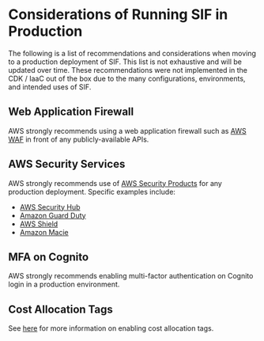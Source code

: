 # Considerations of Running SIF in Production

The following is a list of recommendations and considerations when moving to a production deployment of SIF. This list is not exhaustive and will be updated over time. These recommendations were not implemented in the CDK / IaaC out of the box due to the many configurations, environments, and intended uses of SIF.

## Web Application Firewall

AWS strongly recommends using a web application firewall such as [AWS WAF](https://aws.amazon.com/waf/) in front of any publicly-available APIs.

## AWS Security Services

AWS strongly recommends use of [AWS Security Products](https://aws.amazon.com/products/security/) for any production deployment. Specific examples include:

* [AWS Security Hub](https://aws.amazon.com/security-hub/?c=sc&sec=srvm)
* [Amazon Guard Duty](https://aws.amazon.com/guardduty/?c=sc&sec=srvm)
* [AWS Shield](https://aws.amazon.com/shield/?c=sc&sec=srvm)
* [Amazon Macie](https://aws.amazon.com/macie/?c=sc&sec=srvm)

## MFA on Cognito

AWS strongly recommends enabling multi-factor authentication on Cognito login in a production environment.

## Cost Allocation Tags

See [here](../../infrastructure/README.md) for more information on enabling cost allocation tags.

